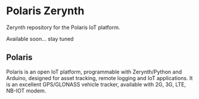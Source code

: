 Polaris Zerynth
===============

Zerynth repository for the Polaris IoT platform.

Available soon... stay tuned

## Polaris

Polaris is an open IoT platform, programmable with Zerynth/Python and Arduino, designed for asset tracking, remote logging and IoT applications. It is an excellent GPS/GLONASS vehicle tracker, available with 2G, 3G, LTE, NB-IOT modem.
